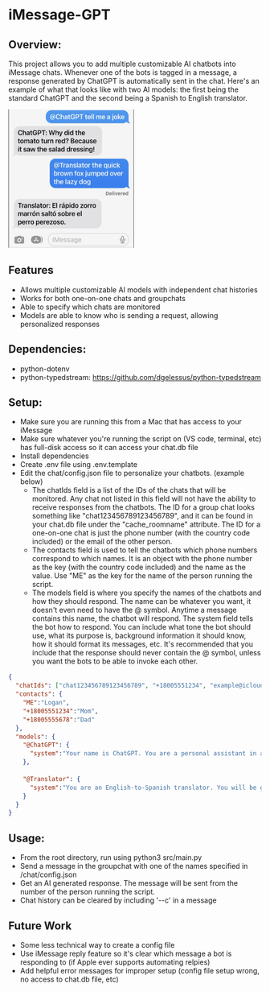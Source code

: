# iMessage-GPT

## Overview:
This project allows you to add multiple customizable AI chatbots into iMessage chats. Whenever one of the bots is tagged in a message, a response generated by ChatGPT is automatically sent in the chat. Here's an example of what that looks like with two AI models: the first being the standard ChatGPT and the second being a Spanish to English translator. 
<!-- ![Alt text](example_usage.png?raw=true) -->
<img src="example_usage.png" alt="Example Usage" width="250" height="275">

## Features
* Allows multiple customizable AI models with independent chat histories
* Works for both one-on-one chats and groupchats
* Able to specify which chats are monitored
* Models are able to know who is sending a request, allowing personalized responses

## Dependencies: 
* python-dotenv
* python-typedstream: https://github.com/dgelessus/python-typedstream

## Setup:
* Make sure you are running this from a Mac that has access to your iMessage
* Make sure whatever you're running the script on (VS code, terminal, etc) has full-disk access so it can access your chat.db file
* Install dependencies
* Create .env file using .env.template
* Edit the chat/config.json file to personalize your chatbots. (example below)
  * The chatIds field is a list of the IDs of the chats that will be monitored. Any chat not listed in this field will not have the ability to receive responses from the chatbots. The ID for a group chat looks something like "chat123456789123456789", and it can be found in your chat.db file under the "cache_roomname" attribute. The ID for a one-on-one chat is just the phone number (with the country code included) or the email of the other person. 
  * The contacts field is used to tell the chatbots which phone numbers correspond to which names. It is an object with the phone number as the key (with the country code included) and the name as the value. Use "ME" as the key for the name of the person running the script.
  * The models field is where you specify the names of the chatbots and how they should respond. The name can be whatever you want, it doesn't even need to have the @ symbol. Anytime a message contains this name, the chatbot will respond. The system field tells the bot how to respond. You can include what tone the bot should use, what its purpose is, background information it should know, how it should format its messages, etc. It's recommended that you include that the response should never contain the @ symbol, unless you want the bots to be able to invoke each other. 
```json
{
  "chatIds": ["chat123456789123456789", "+18005551234", "example@icloud.com"],
  "contacts": {
    "ME":"Logan",
    "+18005551234":"Mom",
    "+18005555678":"Dad"
  },
  "models": {
    "@ChatGPT": {
      "system":"Your name is ChatGPT. You are a personal assistant in a groupchat Format your message like this: ChatGPT: <message>. Messages directed at you will contain '@ChatGPT', but it is important that you (and only you) never use the @ symbol in your responses."
    },
    
    "@Translator": {
      "system":"You are an English-to-Spanish translator. You will be given a prompt in English, and your response will be that prompt translated into Spanish. Format your responses like this: Translator: <translated message>. Messages directed at you will contain '@Translator', but your response should not contain '@Translator' or any version of it."
    }
  }
}
```

## Usage:
* From the root directory, run using python3 src/main.py
* Send a message in the groupchat with one of the names specified in /chat/config.json
* Get an AI generated response. The message will be sent from the number of the person running the script.
* Chat history can be cleared by including '--c' in a message

## Future Work
* Some less technical way to create a config file
* Use iMessage reply feature so it's clear which message a bot is responding to (if Apple ever supports automating relpies)
* Add helpful error messages for improper setup (config file setup wrong, no access to chat.db file, etc)

